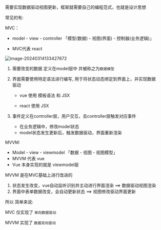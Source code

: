 需要实现数据驱动视图更新，框架就需要自己的编程范式，也就是设计思想

常见的有:

MVC：

+ model - view - controller 「模型(数据) - 视图(界面) - 控制器(业务逻辑)」

+ MVC代表 react

![image-20240314133427672](https://s2.loli.net/2024/03/14/ZJMkSlXzHA6NFeR.png) 

1. 需要改变的数据 定义在model层中 并被称之为`数据模型`

2. 界面需要使用特定语法进行编写, 用于将状态动态绑定到界面上，并实现数据驱动

   + vue 使用 模板语法 和 JSX

   + react 使用 JSX

3. 事件定义在controller层，用户交互，去controller层触发对应事件

   + 在业务逻辑中，修改model状态
   + model状态发生更新后，触发数据驱动，界面重新渲染



MVVM:

+ Model - view - viewmodel 「数据 - 视图 - 视图模型」
+ MVVM 代表 vue
+ Vue 本身实现的就是 viewmodel层

MVVM 是在MVC基础上进行改进的

1. 状态发生改变，vue自动监听识别并主动进行界面渲染 ==> 数据驱动视图渲染
2. 界面中表单数据改变，会自动更新状态 ==> 视图修改驱动界面更新

所以 简单来说:

MVC 仅实现了 `单向数据驱动`

 MVVM 实现了 `数据双向驱动`




